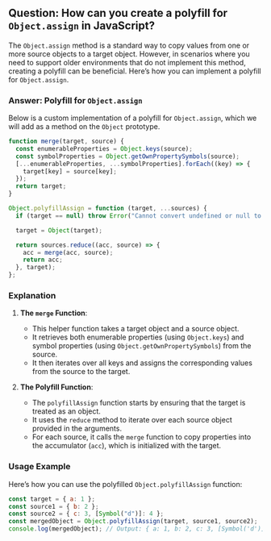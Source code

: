 ## Question: How can you create a polyfill for `Object.assign` in JavaScript?

The `Object.assign` method is a standard way to copy values from one or more source objects to a target object. However, in scenarios where you need to support older environments that do not implement this method, creating a polyfill can be beneficial. Here’s how you can implement a polyfill for `Object.assign`.

### Answer: Polyfill for `Object.assign`

Below is a custom implementation of a polyfill for `Object.assign`, which we will add as a method on the `Object` prototype.

```js
function merge(target, source) {
  const enumerableProperties = Object.keys(source);
  const symbolProperties = Object.getOwnPropertySymbols(source);
  [...enumerableProperties, ...symbolProperties].forEach((key) => {
    target[key] = source[key];
  });
  return target;
}

Object.polyfillAssign = function (target, ...sources) {
  if (target == null) throw Error("Cannot convert undefined or null to object");

  target = Object(target);

  return sources.reduce((acc, source) => {
    acc = merge(acc, source);
    return acc;
  }, target);
};
```

### Explanation

1. **The `merge` Function**:

   - This helper function takes a target object and a source object.
   - It retrieves both enumerable properties (using `Object.keys`) and symbol properties (using `Object.getOwnPropertySymbols`) from the source.
   - It then iterates over all keys and assigns the corresponding values from the source to the target.

2. **The Polyfill Function**:
   - The `polyfillAssign` function starts by ensuring that the target is treated as an object.
   - It uses the `reduce` method to iterate over each source object provided in the arguments.
   - For each source, it calls the `merge` function to copy properties into the accumulator (`acc`), which is initialized with the target.

### Usage Example

Here’s how you can use the polyfilled `Object.polyfillAssign` function:

```js
const target = { a: 1 };
const source1 = { b: 2 };
const source2 = { c: 3, [Symbol("d")]: 4 };
const mergedObject = Object.polyfillAssign(target, source1, source2);
console.log(mergedObject); // Output: { a: 1, b: 2, c: 3, [Symbol('d')]: 4 }
```
